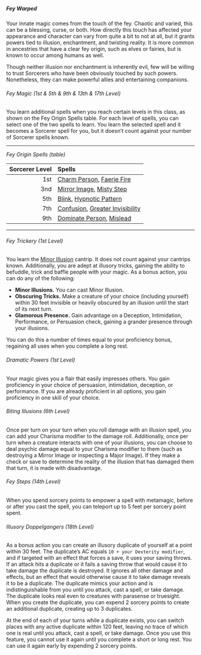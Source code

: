 ##### Fey Warped

Your innate magic comes from the touch of the fey.
Chaotic and varied, this can be a blessing, curse, or both.
How directly this touch has affected your appearance and character can vary from quite a bit to not at all, but it grants powers tied to illusion, enchantment, and twisting reality.
It is more common in ancestries that have a clear fey origin, such as elves or fairies, but is known to occur among humans as well.

Though neither illusion nor enchantment is inherently evil, few will be willing to trust Sorcerers who have been obviously touched by such powers.
Nonetheless, they can make powerful allies and entertaining companions.

###### Fey Magic (1st & 5th & 9th & 13th & 17th Level)

You learn additional spells when you reach certain levels in this class, as shown on the Fey Origin Spells table.
For each level of spells, you can select one of the two spells to learn.
You learn the selected spell and it becomes a Sorcerer spell for you, but it doesn’t count against your number of Sorcerer spells known.

___
<!-- markdownlint-disable-next-line no-emphasis-as-heading -->
_Fey Origin Spells (table)_

| Sorcerer Level | Spells |
|---------------:|:-------|
|            1st | [Charm Person](#Charm_Person_charm_person), [Faerie Fire](#Faerie_Fire_faery_fire) |
|            3nd | [Mirror Image](#Mirror_Image_mirror_image), [Misty Step](#Misty_Step_misty_step) |
|            5th | [Blink](#Blink_blink), [Hypnotic Pattern](#Hypnotic_Pattern_hypnotic_pattern) |
|            7th | [Confusion](#Confusion_confusion), [Greater Invisibility](#Greater_Invisibility_greater_invisibility) |
|            9th | [Dominate Person](#Dominate_Person_dominate_person), [Mislead](#Mislead_mislead) |

___

###### Fey Trickery (1st Level)

You learn the [Minor Illusion](#Minor_Illusion_minor_illusion) cantrip.
It does not count against your cantrips known.
Additionally, you are adept at illusory tricks, gaining the ability to befuddle, trick and baffle people with your magic.
As a bonus action, you can do any of the following:

- **Minor Illusions.**
  You can cast Minor Illusion.
- **Obscuring Tricks.**
  Make a creature of your choice (including yourself) within 30 feet invisible or heavily obscured by an illusion until the start of its next turn.
- **Glamorous Presence.**
  Gain advantage on a Deception, Intimidation, Performance, or Persuasion check, gaining a grander presence through your illusions.

You can do this a number of times equal to your proficiency bonus, regaining all uses when you complete a long rest.

###### Dramatic Powers (1st Level)

Your magic gives you a flair that easily impresses others.
You gain proficiency in your choice of persuasion, intimidation, deception, or performance.
If you are already proficient in all options, you gain proficiency in one skill of your choice.

###### Biting Illusions (6th Level)

Once per turn on your turn when you roll damage with an illusion spell, you can add your Charisma modifier to the damage roll.
Additionally, once per turn when a creature interacts with one of your illusions, you can choose to deal psychic damage equal to your Charisma modifier to them (such as destroying a Mirror Image or inspecting a Major Image).
If they make a check or save to determine the reality of the illusion that has damaged them that turn, it is made with disadvantage.

###### Fey Steps (14th Level)

When you spend sorcery points to empower a spell with metamagic, before or after you cast the spell, you can teleport up to 5 feet per sorcery point spent.

###### Illusory Doppelgangers (18th Level)

As a bonus action you can create an illusory duplicate of yourself at a point within 30 feet.
The duplicate’s AC equals `10 + your Dexterity modifier`, and if targeted with an effect that forces a save, it uses your saving throws.
If an attack hits a duplicate or it fails a saving throw that would cause it to take damage the duplicate is destroyed.
It ignores all other damage and effects, but an effect that would otherwise cause it to take damage reveals it to be a duplicate.
The duplicate mimics your action and is indistinguishable from you until you attack, cast a spell, or take damage.
The duplicate looks real even to creatures with parasense or truesight.
When you create the duplicate, you can expend 2 sorcery points to create an additional duplicate, creating up to 3 duplicates.

At the end of each of your turns while a duplicate exists, you can switch places with any active duplicate within 120 feet, leaving no trace of which one is real until you attack, cast a spell, or take damage.
Once you use this feature, you cannot use it again until you complete a short or long rest.
You can use it again early by expending 2 sorcery points.

